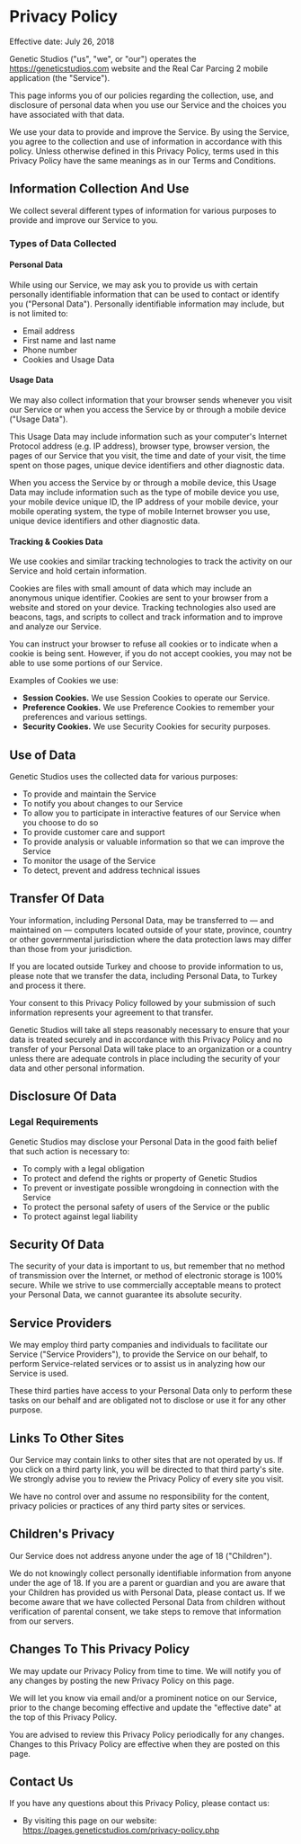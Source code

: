 # Privacy Policy

Effective date: July 26, 2018

Genetic Studios ("us", "we", or "our") operates the https://geneticstudios.com
website and the Real Car Parcing 2 mobile application (the "Service").

This page informs you of our policies regarding the collection, use, and
disclosure of personal data when you use our Service and the choices you have
associated with that data.

We use your data to provide and improve the Service. By using the Service, you
agree to the collection and use of information in accordance with this policy.
Unless otherwise defined in this Privacy Policy, terms used in this Privacy
Policy have the same meanings as in our Terms and Conditions.

## Information Collection And Use

We collect several different types of information for various purposes to
provide and improve our Service to you.

### Types of Data Collected

#### Personal Data

While using our Service, we may ask you to provide us with certain personally
identifiable information that can be used to contact or identify you
("Personal Data"). Personally identifiable information may include, but is not
limited to:

  * Email address
  * First name and last name
  * Phone number
  * Cookies and Usage Data

#### Usage Data

We may also collect information that your browser sends whenever you visit our
Service or when you access the Service by or through a mobile device ("Usage
Data").

This Usage Data may include information such as your computer's Internet
Protocol address (e.g. IP address), browser type, browser version, the pages
of our Service that you visit, the time and date of your visit, the time spent
on those pages, unique device identifiers and other diagnostic data.

When you access the Service by or through a mobile device, this Usage Data may
include information such as the type of mobile device you use, your mobile
device unique ID, the IP address of your mobile device, your mobile operating
system, the type of mobile Internet browser you use, unique device identifiers
and other diagnostic data.

#### Tracking & Cookies Data

We use cookies and similar tracking technologies to track the activity on our
Service and hold certain information.

Cookies are files with small amount of data which may include an anonymous
unique identifier. Cookies are sent to your browser from a website and stored
on your device. Tracking technologies also used are beacons, tags, and scripts
to collect and track information and to improve and analyze our Service.

You can instruct your browser to refuse all cookies or to indicate when a
cookie is being sent. However, if you do not accept cookies, you may not be
able to use some portions of our Service.

Examples of Cookies we use:

  * **Session Cookies.** We use Session Cookies to operate our Service.
  * **Preference Cookies.** We use Preference Cookies to remember your preferences and various settings.
  * **Security Cookies.** We use Security Cookies for security purposes.

## Use of Data

Genetic Studios uses the collected data for various purposes:

  * To provide and maintain the Service
  * To notify you about changes to our Service
  * To allow you to participate in interactive features of our Service when you choose to do so
  * To provide customer care and support
  * To provide analysis or valuable information so that we can improve the Service
  * To monitor the usage of the Service
  * To detect, prevent and address technical issues

## Transfer Of Data

Your information, including Personal Data, may be transferred to — and
maintained on — computers located outside of your state, province, country or
other governmental jurisdiction where the data protection laws may differ than
those from your jurisdiction.

If you are located outside Turkey and choose to provide information to us,
please note that we transfer the data, including Personal Data, to Turkey and
process it there.

Your consent to this Privacy Policy followed by your submission of such
information represents your agreement to that transfer.

Genetic Studios will take all steps reasonably necessary to ensure that your
data is treated securely and in accordance with this Privacy Policy and no
transfer of your Personal Data will take place to an organization or a country
unless there are adequate controls in place including the security of your
data and other personal information.

## Disclosure Of Data

### Legal Requirements

Genetic Studios may disclose your Personal Data in the good faith belief that
such action is necessary to:

  * To comply with a legal obligation
  * To protect and defend the rights or property of Genetic Studios
  * To prevent or investigate possible wrongdoing in connection with the Service
  * To protect the personal safety of users of the Service or the public
  * To protect against legal liability

## Security Of Data

The security of your data is important to us, but remember that no method of
transmission over the Internet, or method of electronic storage is 100%
secure. While we strive to use commercially acceptable means to protect your
Personal Data, we cannot guarantee its absolute security.

## Service Providers

We may employ third party companies and individuals to facilitate our Service
("Service Providers"), to provide the Service on our behalf, to perform
Service-related services or to assist us in analyzing how our Service is used.

These third parties have access to your Personal Data only to perform these
tasks on our behalf and are obligated not to disclose or use it for any other
purpose.

## Links To Other Sites

Our Service may contain links to other sites that are not operated by us. If
you click on a third party link, you will be directed to that third party's
site. We strongly advise you to review the Privacy Policy of every site you
visit.

We have no control over and assume no responsibility for the content, privacy
policies or practices of any third party sites or services.

## Children's Privacy

Our Service does not address anyone under the age of 18 ("Children").

We do not knowingly collect personally identifiable information from anyone
under the age of 18. If you are a parent or guardian and you are aware that
your Children has provided us with Personal Data, please contact us. If we
become aware that we have collected Personal Data from children without
verification of parental consent, we take steps to remove that information
from our servers.

## Changes To This Privacy Policy

We may update our Privacy Policy from time to time. We will notify you of any
changes by posting the new Privacy Policy on this page.

We will let you know via email and/or a prominent notice on our Service, prior
to the change becoming effective and update the "effective date" at the top of
this Privacy Policy.

You are advised to review this Privacy Policy periodically for any changes.
Changes to this Privacy Policy are effective when they are posted on this
page.

## Contact Us

If you have any questions about this Privacy Policy, please contact us:

  * By visiting this page on our website: https://pages.geneticstudios.com/privacy-policy.php

